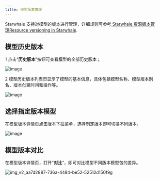 ```yaml
---
title: 模型版本管理
---
```


Starwhale 支持对模型的版本进行管理，详细规则可参考[ Starwhale 资源版本管理Resource versioning in Starwhale](../concepts/versioning.md).

## 模型历史版本

1 点击“**历史版本**”按钮可查看模型的全部历史版本；

![image](https://user-images.githubusercontent.com/101299635/236391862-ef6b8905-e9e5-4781-b92c-43e276e7bf84.png)

2 模型历史版本列表页显示了模型的基本信息，具体包括模型名称、模型版本别名、版本创建时间和操作等。

![image](https://user-images.githubusercontent.com/101299635/236392797-b2582a8e-e1dc-46a1-8e63-5f263f9bac6d.png)

## 选择指定版本模型

在模型版本详情页点击版本下拉菜单，选择制定版本即可切换不同版本。

![image](https://user-images.githubusercontent.com/101299635/236405873-658fd8a6-2b3d-4c7a-922a-06af3eb74df8.png)

## 模型版本对比

在模型版本详情页，打开“**对比**”，即可对比模型不同版本模型包的差异。

![img_v2_aa7d2887-736a-4484-be52-52512d150f9g](https://user-images.githubusercontent.com/101299635/236408520-6f165c5a-dd68-477b-a137-a005696c2d27.jpg)
